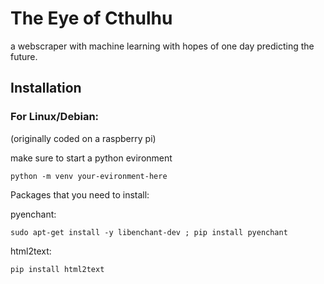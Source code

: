 # The Eye of Cthulhu
a webscraper with machine learning with hopes of one day predicting the future.  
##

## Installation
### For Linux/Debian: 
(originally coded on a raspberry pi)

make sure to start a python evironment

```
python -m venv your-evironment-here
```

Packages that you need to install: 

pyenchant: 

```
sudo apt-get install -y libenchant-dev ; pip install pyenchant
```

html2text:
```
pip install html2text
```
